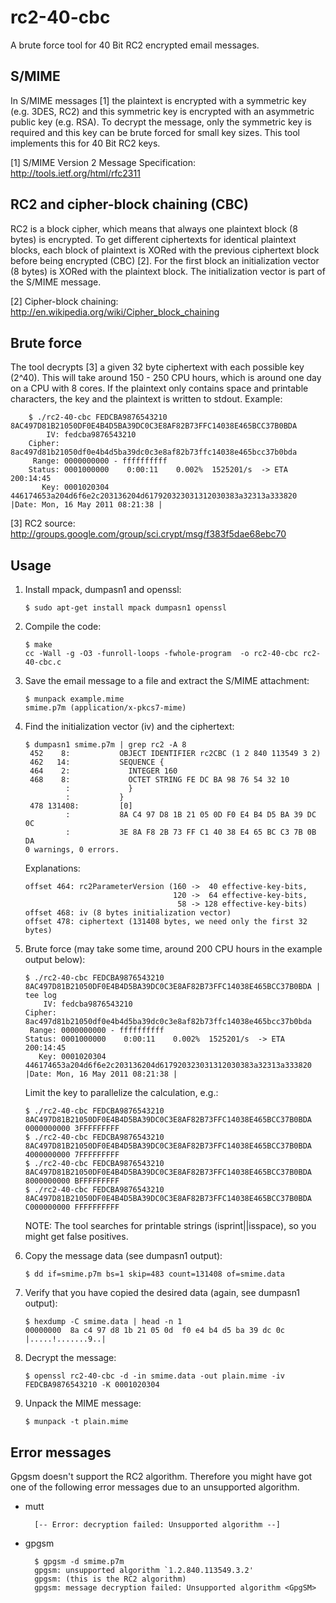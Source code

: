 rc2-40-cbc
==========

A brute force tool for 40 Bit RC2 encrypted email messages.

S/MIME
------

In S/MIME messages [1] the plaintext is encrypted with a symmetric key
(e.g. 3DES, RC2) and this symmetric key is encrypted with an asymmetric
public key (e.g. RSA). To decrypt the message, only the symmetric key is
required and this key can be brute forced for small key sizes. This tool
implements this for 40 Bit RC2 keys.

[1] S/MIME Version 2 Message Specification: <http://tools.ietf.org/html/rfc2311>

RC2 and cipher-block chaining (CBC)
-----------------------------------

RC2 is a block cipher, which means that always one plaintext block (8 bytes) is
encrypted. To get different ciphertexts for identical plaintext blocks, each
block of plaintext is XORed with the previous ciphertext block before being
encrypted (CBC) [2]. For the first block an initialization vector (8 bytes) is
XORed with the plaintext block. The initialization vector is part of the S/MIME
message.

[2] Cipher-block chaining: <http://en.wikipedia.org/wiki/Cipher_block_chaining>

Brute force
-----------

The tool decrypts [3] a given 32 byte ciphertext with each possible key (2^40).
This will take around 150 - 250 CPU hours, which is around one day on a CPU
with 8 cores. If the plaintext only contains space and printable characters,
the key and the plaintext is written to stdout. Example:

        $ ./rc2-40-cbc FEDCBA9876543210 8AC497D81B21050DF0E4B4D5BA39DC0C3E8AF82B73FFC14038E465BCC37B0BDA
            IV: fedcba9876543210
        Cipher: 8ac497d81b21050df0e4b4d5ba39dc0c3e8af82b73ffc14038e465bcc37b0bda
         Range: 0000000000 - ffffffffff
        Status: 0001000000    0:00:11    0.002%  1525201/s  -> ETA 200:14:45
           Key: 0001020304  446174653a204d6f6e2c203136204d617920323031312030383a32313a333820  |Date: Mon, 16 May 2011 08:21:38 |

[3] RC2 source: <http://groups.google.com/group/sci.crypt/msg/f383f5dae68ebc70>

Usage
-----

1.  Install mpack, dumpasn1 and openssl:

        $ sudo apt-get install mpack dumpasn1 openssl

2.  Compile the code:

        $ make
        cc -Wall -g -O3 -funroll-loops -fwhole-program  -o rc2-40-cbc rc2-40-cbc.c

3.  Save the email message to a file and extract the S/MIME attachment:

        $ munpack example.mime
        smime.p7m (application/x-pkcs7-mime)

4.  Find the initialization vector (iv) and the ciphertext:

        $ dumpasn1 smime.p7m | grep rc2 -A 8
         452    8:           OBJECT IDENTIFIER rc2CBC (1 2 840 113549 3 2)
         462   14:           SEQUENCE {
         464    2:             INTEGER 160
         468    8:             OCTET STRING FE DC BA 98 76 54 32 10
                 :             }
                 :           }
         478 131408:         [0]
                 :           8A C4 97 D8 1B 21 05 0D F0 E4 B4 D5 BA 39 DC 0C
                 :           3E 8A F8 2B 73 FF C1 40 38 E4 65 BC C3 7B 0B DA
        0 warnings, 0 errors.

    Explanations:

        offset 464: rc2ParameterVersion (160 ->  40 effective-key-bits,
                                         120 ->  64 effective-key-bits,
                                          58 -> 128 effective-key-bits)
        offset 468: iv (8 bytes initialization vector)
        offset 478: ciphertext (131408 bytes, we need only the first 32 bytes)

5.  Brute force (may take some time, around 200 CPU hours in the example output below):

        $ ./rc2-40-cbc FEDCBA9876543210 8AC497D81B21050DF0E4B4D5BA39DC0C3E8AF82B73FFC14038E465BCC37B0BDA | tee log
            IV: fedcba9876543210
        Cipher: 8ac497d81b21050df0e4b4d5ba39dc0c3e8af82b73ffc14038e465bcc37b0bda
         Range: 0000000000 - ffffffffff
        Status: 0001000000    0:00:11    0.002%  1525201/s  -> ETA 200:14:45
           Key: 0001020304  446174653a204d6f6e2c203136204d617920323031312030383a32313a333820  |Date: Mon, 16 May 2011 08:21:38 |

    Limit the key to parallelize the calculation, e.g.:

        $ ./rc2-40-cbc FEDCBA9876543210 8AC497D81B21050DF0E4B4D5BA39DC0C3E8AF82B73FFC14038E465BCC37B0BDA 0000000000 3FFFFFFFFF
        $ ./rc2-40-cbc FEDCBA9876543210 8AC497D81B21050DF0E4B4D5BA39DC0C3E8AF82B73FFC14038E465BCC37B0BDA 4000000000 7FFFFFFFFF
        $ ./rc2-40-cbc FEDCBA9876543210 8AC497D81B21050DF0E4B4D5BA39DC0C3E8AF82B73FFC14038E465BCC37B0BDA 8000000000 BFFFFFFFFF
        $ ./rc2-40-cbc FEDCBA9876543210 8AC497D81B21050DF0E4B4D5BA39DC0C3E8AF82B73FFC14038E465BCC37B0BDA C000000000 FFFFFFFFFF

    NOTE: The tool searches for printable strings (isprint||isspace), so you might get false positives.

6.  Copy the message data (see dumpasn1 output):

        $ dd if=smime.p7m bs=1 skip=483 count=131408 of=smime.data

7.  Verify that you have copied the desired data (again, see dumpasn1 output):

        $ hexdump -C smime.data | head -n 1
        00000000  8a c4 97 d8 1b 21 05 0d  f0 e4 b4 d5 ba 39 dc 0c  |.....!.......9..|

8.  Decrypt the message:

        $ openssl rc2-40-cbc -d -in smime.data -out plain.mime -iv FEDCBA9876543210 -K 0001020304

9.  Unpack the MIME message:

        $ munpack -t plain.mime

Error messages
--------------

Gpgsm doesn't support the RC2 algorithm. Therefore you might have got one of
the following error messages due to an unsupported algorithm.

* mutt

        [-- Error: decryption failed: Unsupported algorithm --]

* gpgsm

        $ gpgsm -d smime.p7m
        gpgsm: unsupported algorithm `1.2.840.113549.3.2'
        gpgsm: (this is the RC2 algorithm)
        gpgsm: message decryption failed: Unsupported algorithm <GpgSM>

